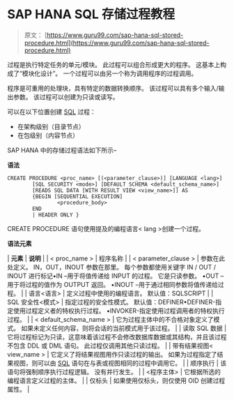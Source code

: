 # SAP HANA SQL 存储过程教程

> 原文： [https://www.guru99.com/sap-hana-sql-stored-procedure.html](https://www.guru99.com/sap-hana-sql-stored-procedure.html)

过程是执行特定任务的单元/模块。 此过程可以组合形成更大的程序。 这基本上构成了“模块化设计”。 一个过程可以由另一个称为调用程序的过程调用。

程序是可重用的处理块，具有特定的数据转换顺序。 该过程可以具有多个输入/输出参数。 该过程可以创建为只读或读写。

可以在以下位置创建 [SQL](/sql.html) 过程：

*   在架构级别（目录节点）
*   在包级别（内容节点）

SAP HANA 中的存储过程语法如下所示–

**语法**

```
CREATE PROCEDURE <proc_name> [(<parameter_clause>)] [LANGUAGE <lang>]    
        [SQL SECURITY <mode>] [DEFAULT SCHEMA <default_schema_name>]
        [READS SQL DATA [WITH RESULT VIEW <view_name>]] AS
        {BEGIN [SEQUENTIAL EXECUTION]
				<procedure_body>			
        END        
        | HEADER ONLY }

```

CREATE PROCEDURE 语句使用提及的编程语言< lang >创建一个过程。

**语法元素**

| **元素** | **说明** |
| < proc_name > | 程序名称 |
| < parameter_clause > | 参数在此处定义。 IN，OUT，INOUT 参数在那里。 每个参数都使用关键字 IN / OUT / INOUT 进行标记•IN –用于将值传递给 INPUT 的过程。 它是只读参数。 •OUT –用于将过程的值作为 OUTPUT 返回。 •INOUT –用于通过相同参数将值传递给过程。 |
| 语言<语言> | 定义过程中使用的编程语言。 默认值：SQLSCRIPT |
| SQL 安全性<模式> | 指定过程的安全性模式。 默认值：DEFINER•DEFINER-指定使用过程定义者的特权执行过程。 •INVOKER-指定使用过程调用者的特权执行过程。 |
| < default_schema_name > | 它为过程主体中的不合格对象定义了模式。 如果未定义任何内容，则将会话的当前模式用于该过程。 |
| 读取 SQL 数据 | 它将过程标记为只读，这意味着该过程不会修改数据库数据或其结构，并且该过程不包含 DDL 或 DML 语句。 此过程仅调用其他只读过程。 |
| 带有结果视图< view_name > | 它定义了将结果视图用作只读过程的输出。 如果为过程指定了结果视图，则可以由 [SQL](/sql.html) 语句在与表或视图相同的过程中调用它。 |
| 顺序执行 | 该语句将强制顺序执行过程逻辑。 没有并行发生。 |
| <程序主体> | 它根据所选的编程语言定义过程的主体。 |
| 仅标头 | 如果使用仅标头，则仅使用 OID 创建过程属性。 |
